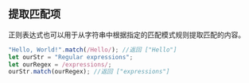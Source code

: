 ## 提取匹配项

正则表达式也可以用于从字符串中根据指定的匹配模式规则提取匹配的内容。

```javascript
"Hello, World!".match(/Hello/); //返回 ["Hello"]
let ourStr = "Regular expressions";
let ourRegex = /expressions/;
ourStr.match(ourRegex); //返回 ["expressions"]
```